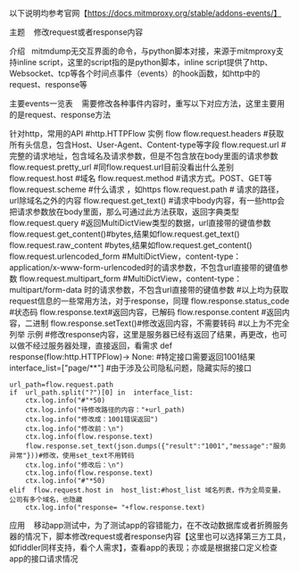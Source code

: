 以下说明均参考官网【https://docs.mitmproxy.org/stable/addons-events/】

主题
   修改request或者response内容

介绍
  mitmdump无交互界面的命令，与python脚本对接，来源于mitmproxy支持inline script，这里的script指的是python脚本，inline script提供了http、Websocket、tcp等各个时间点事件（events）的hook函数，如http中的request、response等

主要events一览表
   需要修改各种事件内容时，重写以下对应方法，这里主要用的是request、response方法

针对http，常用的API
#http.HTTPFlow 实例 flow
flow.request.headers #获取所有头信息，包含Host、User-Agent、Content-type等字段
flow.request.url #完整的请求地址，包含域名及请求参数，但是不包含放在body里面的请求参数
flow.request.pretty_url #同flow.request.url目前没看出什么差别
flow.request.host #域名
flow.request.method #请求方式。POST、GET等
flow.request.scheme #什么请求 ，如https
flow.request.path # 请求的路径，url除域名之外的内容
flow.request.get_text() #请求中body内容，有一些http会把请求参数放在body里面，那么可通过此方法获取，返回字典类型
flow.request.query #返回MultiDictView类型的数据，url直接带的键值参数
flow.request.get_content()#bytes,结果如flow.request.get_text()
flow.request.raw_content #bytes,结果如flow.request.get_content()
flow.request.urlencoded_form #MultiDictView，content-type：application/x-www-form-urlencoded时的请求参数，不包含url直接带的键值参数
flow.request.multipart_form #MultiDictView，content-type：multipart/form-data
时的请求参数，不包含url直接带的键值参数
#以上均为获取request信息的一些常用方法，对于response，同理
flow.response.status_code #状态码
flow.response.text#返回内容，已解码
flow.response.content #返回内容，二进制
flow.response.setText()#修改返回内容，不需要转码
#以上为不完全列举
示例
#修改response内容，这里是服务器已经有返回了结果，再更改，也可以做不经过服务器处理，直接返回，看需求
def response(flow:http.HTTPFlow)-> None:
    #特定接口需要返回1001结果
    interface_list=["page/**"] #由于涉及公司隐私问题，隐藏实际的接口

    url_path=flow.request.path
    if  url_path.split("?")[0] in  interface_list:
        ctx.log.info("#"*50)
        ctx.log.info("待修改路径的内容："+url_path)
        ctx.log.info("修改成：1001错误返回")
        ctx.log.info("修改前：\n")
        ctx.log.info(flow.response.text)
        flow.response.set_text(json.dumps({"result":"1001","message":"服务异常"}))#修改，使用set_text不用转码
        ctx.log.info("修改后：\n")
        ctx.log.info(flow.response.text)
        ctx.log.info("#"*50)
    elif  flow.request.host in  host_list:#host_list 域名列表，作为全局变量，公司有多个域名，也隐藏
        ctx.log.info("response= "+flow.response.text)
应用
   移动app测试中，为了测试app的容错能力，在不改动数据库或者折腾服务器的情况下，脚本修改request或者response内容【这里也可以选择第三方工具，如fiddler同样支持，看个人需求】，查看app的表现；亦或是根据接口定义检查app的接口请求情况

